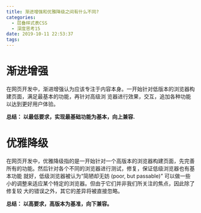 ```yaml
---
title: 渐进增强和优雅降级之间有什么不同?
categories:
  - 层叠样式表CSS
  - 深度思考15
date: 2019-10-11 22:53:37
tags:
---
```

# 渐进增强

在网页开发中，渐进增强认为应该专注于内容本身。一开始针对低版本的浏览器构建页面，满足最基本的功能，再针对高级浏 览器进行效果，交互，追加各种功能以达到更好用户体验。

**总结： 以最低要求，实现最基础功能为基本，向上兼容.**  

# 优雅降级

在网页开发中，优雅降级指的是一开始针对一个高版本的浏览器构建页面，先完善所有的功能。然后针对各个不同的浏览器进行测试，修复，保证低级浏览器也有基本功能 就好，低级浏览器被认为“简陋却无妨 (poor, but passable)” 可以做一些小的调整来适应某个特定的浏览器。但由于它们并非我们所关注的焦点，因此除了修复较 大的错误之外，其它的差异将被直接忽略。

**总结： 以高要求，高版本为基准，向下兼容。**  